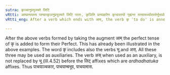 ```yaml
---
sutra: कृञ्चानुप्रयुज्यते लिटि
vRtti: आम्प्रत्ययस्य पश्चात्कृञनुप्रयुज्यते लिटि परतः, कृञिति प्रत्याहारेण कृभ्वस्तयो गृह्यन्त तत्सामर्थ्यादस्तेर्भूभावो न भवति ॥
vRtti_eng: After a verb which ends with आम्, the verb कृ 'to do' is annexed, when लिट् follows.

---
```

After the above verbs formed by taking the augment आम् the perfect tense of कृ is added to form their Perfect. This has already been illustrated in the above examples. The word कृ includes also the verbs भू and अस्. All these three may be used as auxiliaries. The verb अस् when used as an auxiliary, is not replaced by भू (III.4.52) before the लिट् affixes which are _ardhadhatuka_ affixes. Thus पाचयाञ्चकार, पाचयाम्बभूव, पाचयामास.